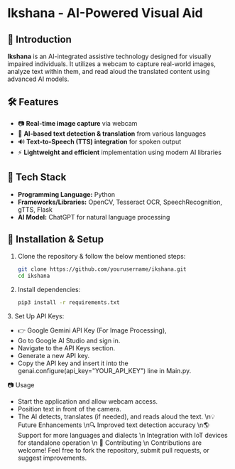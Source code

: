 # Ikshana - AI-Powered Visual Aid

## 🌟 Introduction
**Ikshana** is an AI-integrated assistive technology designed for visually impaired individuals. It utilizes a webcam to capture real-world images, analyze text within them, and read aloud the translated content using advanced AI models. 

## 🛠️ Features
- 📷 **Real-time image capture** via webcam
- 🧠 **AI-based text detection & translation** from various languages
- 🔊 **Text-to-Speech (TTS) integration** for spoken output
- ⚡ **Lightweight and efficient** implementation using modern AI libraries

## 🚀 Tech Stack
- **Programming Language:** Python
- **Frameworks/Libraries:** OpenCV, Tesseract OCR, SpeechRecognition, gTTS, Flask
- **AI Model:** ChatGPT for natural language processing

## 🔧 Installation & Setup
1. Clone the repository & follow the below mentioned steps:
   ```bash
   git clone https://github.com/yourusername/ikshana.git
   cd ikshana
2. Install dependencies:
   ```bash
   pip3 install -r requirements.txt
3️. Set Up API Keys:
- 👉 Google Gemini API Key (For Image Processing),
- Go to Google AI Studio and sign in.
- Navigate to the API Keys section.
- Generate a new API key.
- Copy the API key and insert it into the genai.configure(api_key="YOUR_API_KEY") line in Main.py.
   
   
📷 Usage
- Start the application and allow webcam access.
- Position text in front of the camera.
- The AI detects, translates (if needed), and reads aloud the text.
\n💡 Future Enhancements
\n🔍 Improved text detection accuracy
\n🌎 Support for more languages and dialects
\n Integration with IoT devices for standalone operation
\n 🤝 Contributing
\n Contributions are welcome! Feel free to fork the repository, submit pull requests, or suggest improvements.


